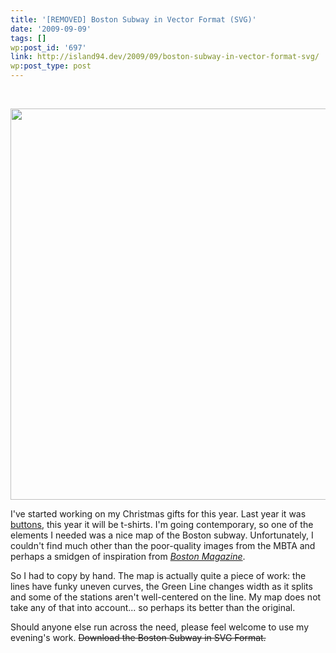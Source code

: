 ```yaml
---
title: '[REMOVED] Boston Subway in Vector Format (SVG)'
date: '2009-09-09'
tags: []
wp:post_id: '697'
link: http://island94.dev/2009/09/boston-subway-in-vector-format-svg/
wp:post_type: post
---
```


&nbsp;

<a href="http://www.island94.org/wp-content/uploads/2009/09/MBTA-removed.png"><img class="aligncenter size-medium wp-image-2926" title="MBTA-removed" src="http://www.island94.org/wp-content/uploads/2009/09/MBTA-removed-600x626.png" alt="" width="600" height="626" /></a>

I've started working on my Christmas gifts for this year. Last year it was <a href="http://www.flickr.com/photos/bensheldon/3195197386/">buttons</a>, this year it will be t-shirts. I'm going contemporary, so one of the elements I needed was a nice map of the Boston subway. Unfortunately, I couldn't find much other than the poor-quality images from the MBTA and perhaps a smidgen of inspiration from <em><a href="http://www.cartogrammar.com/blog/magazine-cover-subway-map-awesome/">Boston Magazine</a></em>.

So I had to copy by hand. The map is actually quite a piece of work: the lines have funky uneven curves, the Green Line changes width as it splits and some of the stations aren't well-centered on the line. My map does not take any of that into account... so perhaps its better than the original.

Should anyone else run across the need, please feel welcome to use my evening's work. <del>Download the Boston Subway in SVG Format.</del>

&nbsp;
